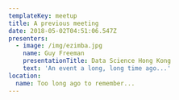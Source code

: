 ```yaml
---
templateKey: meetup
title: A previous meeting
date: 2018-05-02T04:51:06.547Z
presenters:
  - image: /img/ezimba.jpg
    name: Guy Freeman
    presentationTitle: Data Science Hong Kong
    text: 'An event a long, long time ago...'
location:
  name: Too long ago to remember...
---
```



